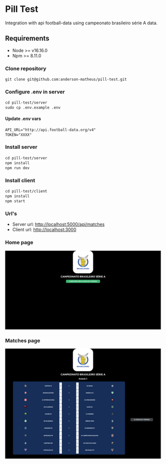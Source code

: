 # Pill Test

Integration with api football-data using campeonato brasileiro série A data.

## Requirements
- Node >= v16.16.0
- Npm >= 8.11.0

### Clone repository
```
git clone git@github.com:anderson-matheus/pill-test.git
```

### Configure .env in server
```
cd pill-test/server
sudo cp .env.example .env
```

#### Update .env vars
```
API_URL="http://api.football-data.org/v4"
TOKEN="XXXX"
```

### Install server
```
cd pill-test/server
npm install
npm run dev
```

### Install client
```
cd pill-test/client
npm install
npm start
```

### Url's
- Server url: [http://localhost:5000/api/matches](http://localhost:5000/api/matches)
- Client url: [http://localhost:3000](http://localhost:3000)

### Home page
![Home page](/images/home.png "Home page")

### Matches page
![Matches page](/images/matches.png "Matches page")